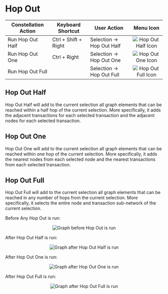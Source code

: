 # Hop Out

<table class="table table-striped">
<thead>
<tr class="header">
<th>Constellation Action</th>
<th>Keyboard Shortcut</th>
<th>User Action</th>
<th style="text-align: center;">Menu Icon</th>
</tr>
</thead>
<tbody>
<tr class="odd">
<td>Run Hop Out Half</td>
<td>Ctrl + Shift + Right</td>
<td>Selection -&gt; Hop Out Half</td>
<td style="text-align: center;"><img src="../ext/docs/CoreVisualGraph/src/au/gov/asd/tac/constellation/graph/visual/resources/hop_half.png" alt="Hop Out Half Icon" /></td>
</tr>
<tr class="even">
<td>Run Hop Out One</td>
<td>Ctrl + Right</td>
<td>Selection -&gt; Hop Out One</td>
<td style="text-align: center;"><img src="../ext/docs/CoreVisualGraph/src/au/gov/asd/tac/constellation/graph/visual/resources/hop_one.png" alt="Hop Out One Icon" /></td>
</tr>
<tr class="odd">
<td>Run Hop Out Full</td>
<td></td>
<td>Selection -&gt; Hop Out Full</td>
<td style="text-align: center;"><img src="../ext/docs/CoreVisualGraph/src/au/gov/asd/tac/constellation/graph/visual/resources/hop_full.png" alt="Hop Out Full Icon" /></td>
</tr>
</tbody>
</table>

## Hop Out Half

Hop Out Half will add to the current selection all graph elements that
can be reached within a half hop of the current selection. More
specifically, it adds the adjacent transactions for each selected
transaction and the adjacent nodes for each selected transaction.

## Hop Out One

Hop Out One will add to the current selection all graph elements that
can be reached within one hop of the current selection. More
specifically, it adds the nearest nodes from each selected node and the
nearest transactions from each selected transaction.

## Hop Out Full

Hop Out Full will add to the current selection all graph elements that
can be reached in any number of hops from the current selection. More
specifically, it selects the entire node and transaction sub-network of
the current selection.

Before Any Hop Out is run:

<div style="text-align: center">

<img src="../ext/docs/CoreVisualGraph/src/au/gov/asd/tac/constellation/graph/visual/resources/HopOutBefore.png" alt="Graph before Hop Out is
run" />

</div>

After Hop Out Half is run:

<div style="text-align: center">

<img src="../ext/docs/CoreVisualGraph/src/au/gov/asd/tac/constellation/graph/visual/resources/HopOutHalfAfter.png" alt="Graph after Hop Out Half is
run" />

</div>

After Hop Out One is run:

<div style="text-align: center">

<img src="../ext/docs/CoreVisualGraph/src/au/gov/asd/tac/constellation/graph/visual/resources/HopOutOneAfter.png" alt="Graph after Hop Out One is
run" />

</div>

After Hop Out Full is run:

<div style="text-align: center">

<img src="../ext/docs/CoreVisualGraph/src/au/gov/asd/tac/constellation/graph/visual/resources/HopOutFullAfter.png" alt="Graph after Hop Out Full is
run" />

</div>
